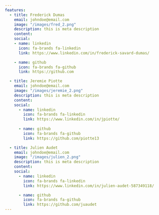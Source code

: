 ```yaml
---
features:
  - title: Frederick Dumas
    email: johndoe@email.com
    image: "/images/fred_2.png"
    description: this is meta description
    content:
    social:
    - name: linkedin
      icon: fa-brands fa-linkedin
      link: https://www.linkedin.com/in/frederick-savard-dumas/

    - name: github
      icon: fa-brands fa-github
      link: https://github.com

  - title: Jeremie Piotte
    email: johndoe@email.com
    image: "/images/jeremie_2.png"
    description: this is meta description
    content:
    social:
      - name: linkedin
        icon: fa-brands fa-linkedin
        link: https://www.linkedin.com/in/jpiotte/
        
      - name: github
        icon: fa-brands fa-github
        link: https://github.com/piotte13

  - title: Julien Audet
    email: johndoe@email.com
    image: "/images/julien_2.png"
    description: this is meta description
    content:
    social:
      - name: linkedin
        icon: fa-brands fa-linkedin
        link: https://www.linkedin.com/in/julien-audet-587349118/

      - name: github
        icon: fa-brands fa-github
        link: https://github.com/juaudet
---
```

